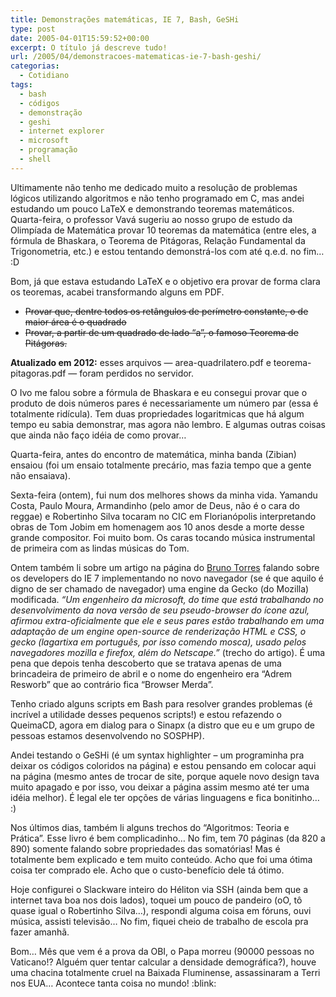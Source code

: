 ```yaml
---
title: Demonstrações matemáticas, IE 7, Bash, GeSHi
type: post
date: 2005-04-01T15:59:52+00:00
excerpt: O título já descreve tudo!
url: /2005/04/demonstracoes-matematicas-ie-7-bash-geshi/
categorias:
  - Cotidiano
tags:
  - bash
  - códigos
  - demonstração
  - geshi
  - internet explorer
  - microsoft
  - programação
  - shell
---
```


Ultimamente não tenho me dedicado muito a resolução de problemas lógicos utilizando algoritmos e não tenho programado em C, mas andei estudando um pouco LaTeX e demonstrando teoremas matemáticos. Quarta-feira, o professor Vavá sugeriu ao nosso grupo de estudo da Olimpíada de Matemática provar 10 teoremas da matemática (entre eles, a fórmula de Bhaskara, o Teorema de Pitágoras, Relação Fundamental da Trigonometria, etc.) e estou tentando demonstrá-los com até q.e.d. no fim… :D

Bom, já que estava estudando LaTeX e o objetivo era provar de forma clara os teoremas, acabei transformando alguns em PDF.

- <del>Provar que, dentre todos os retângulos de perímetro constante, o de maior área é o quadrado</del>
- <del>Provar, a partir de um quadrado de lado “a”, o famoso Teorema de Pitágoras.</del>

**Atualizado em 2012:** esses arquivos — area-quadrilatero.pdf e teorema-pitagoras.pdf — foram perdidos no servidor.

O Ivo me falou sobre a fórmula de Bhaskara e eu consegui provar que o produto de dois números pares é necessariamente um número par (essa é totalmente ridícula). Tem duas propriedades logaritmicas que há algum tempo eu sabia demonstrar, mas agora não lembro. E algumas outras coisas que ainda não faço idéia de como provar…

Quarta-feira, antes do encontro de matemática, minha banda (Zibian) ensaiou (foi um ensaio totalmente precário, mas fazia tempo que a gente não ensaiava).

Sexta-feira (ontem), fui num dos melhores shows da minha vida. Yamandu Costa, Paulo Moura, Armandinho (pelo amor de Deus, não é o cara do reggae) e Robertinho Silva tocaram no CIC em Florianópolis interpretando obras de Tom Jobim em homenagem aos 10 anos desde a morte desse grande compositor. Foi muito bom. Os caras tocando música instrumental de primeira com as lindas músicas do Tom.

Ontem também li sobre um artigo na página do [Bruno Torres][1] falando sobre os developers do IE 7 implementando no novo navegador (se é que aquilo é digno de ser chamado de navegador) uma engine da Gecko (do Mozilla) modificada. _“Um engenheiro da microsoft, do time que está trabalhando no desenvolvimento da nova versão de seu pseudo-browser do ícone azul, afirmou extra-oficialmente que ele e seus pares estão trabalhando em uma adaptação de um engine open-source de renderização HTML e CSS, o gecko (lagartixa em português, por isso comendo mosca), usado pelos navegadores mozilla e firefox, além do Netscape.”_ (trecho do artigo). É uma pena que depois tenha descoberto que se tratava apenas de uma brincadeira de primeiro de abril e o nome do engenheiro era “Adrem Resworb” que ao contrário fica “Browser Merda”.

Tenho criado alguns scripts em Bash para resolver grandes problemas (é incrível a utilidade desses pequenos scripts!) e estou refazendo o QueimaCD, agora em dialog para o Sinapx (a distro que eu e um grupo de pessoas estamos desenvolvendo no SOSPHP).

Andei testando o GeSHi (é um syntax highlighter – um programinha pra deixar os códigos coloridos na página) e estou pensando em colocar aqui na página (mesmo antes de trocar de site, porque aquele novo design tava muito apagado e por isso, vou deixar a página assim mesmo até ter uma idéia melhor). É legal ele ter opções de várias linguagens e fica bonitinho… :)

Nos últimos dias, também li alguns trechos do “Algoritmos: Teoria e Prática”. Esse livro é bem complicadinho… No fim, tem 70 páginas (da 820 a 890) somente falando sobre propriedades das somatórias! Mas é totalmente bem explicado e tem muito conteúdo. Acho que foi uma ótima coisa ter comprado ele. Acho que o custo-benefício dele tá ótimo.

Hoje configurei o Slackware inteiro do Héliton via SSH (ainda bem que a internet tava boa nos dois lados), toquei um pouco de pandeiro (oO, tô quase igual o Robertinho Silva…), respondi alguma coisa em fóruns, ouvi música, assisti televisão… No fim, fiquei cheio de trabalho de escola pra fazer amanhã.

Bom… Mês que vem é a prova da OBI, o Papa morreu (90000 pessoas no Vaticano!? Alguém quer tentar calcular a densidade demográfica?), houve uma chacina totalmente cruel na Baixada Fluminense, assassinaram a Terri nos EUA… Acontece tanta coisa no mundo! :blink:

[1]: http://www.brunotorres.net
